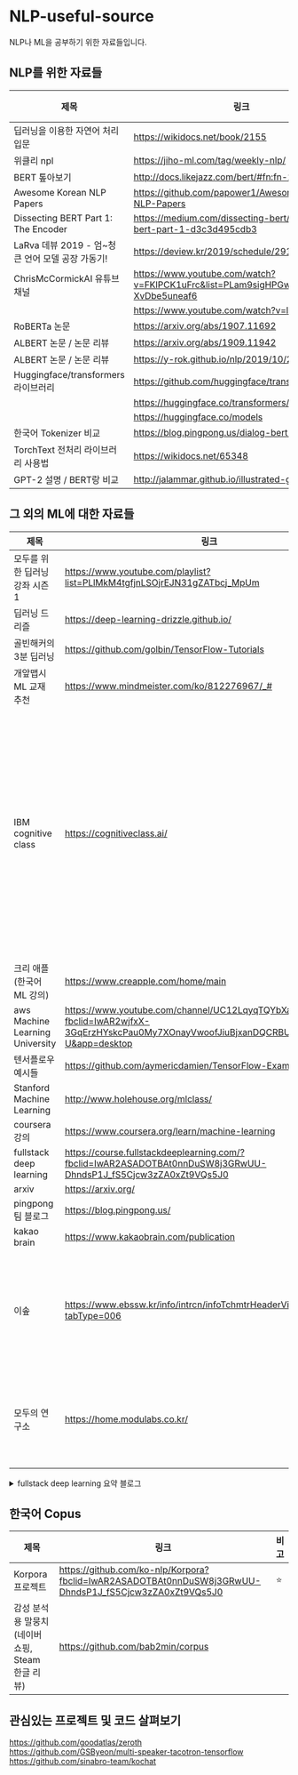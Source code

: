 # NLP-useful-source
NLP나 ML을 공부하기 위한 자료들입니다.



## NLP를 위한 자료들

|제목|링크|비고|
|------|---|----|
|딥러닝을 이용한 자연어 처리 입문|https://wikidocs.net/book/2155|⭐|
|위클리 npl|https://jiho-ml.com/tag/weekly-nlp/| |
|BERT 톺아보기|http://docs.likejazz.com/bert/#fn:fn-2| |
|Awesome Korean NLP Papers|https://github.com/papower1/Awesome-Korean-NLP-Papers|⭐|
|Dissecting BERT Part 1: The Encoder|https://medium.com/dissecting-bert/dissecting-bert-part-1-d3c3d495cdb3| |
|LaRva 데뷰 2019 - 엄~청 큰 언어 모델 공장 가동기!|https://deview.kr/2019/schedule/291| |
|ChrisMcCormickAI 유튜브 채널 |https://www.youtube.com/watch?v=FKlPCK1uFrc&list=PLam9sigHPGwOBuH4_4fr-XvDbe5uneaf6| |
| |https://www.youtube.com/watch?v=l8ZYCvgGu0o| |
|RoBERTa 논문|https://arxiv.org/abs/1907.11692| |
|ALBERT 논문 / 논문 리뷰|https://arxiv.org/abs/1909.11942| |
|ALBERT 논문 / 논문 리뷰|https://y-rok.github.io/nlp/2019/10/23/albert.html| |
|Huggingface/transformers 라이브러리|https://github.com/huggingface/transformers| |
| |https://huggingface.co/transformers/quicktour.html| |
| |https://huggingface.co/models| |
|한국어 Tokenizer 비교|https://blog.pingpong.us/dialog-bert-tokenizer/| |
|TorchText 전처리 라이브러리 사용법|https://wikidocs.net/65348| |
|GPT-2 설명 / BERT랑 비교|http://jalammar.github.io/illustrated-gpt2/| |



## 그 외의 ML에 대한 자료들
|제목|링크|비고|
|--|--|--|
|모두를 위한 딥러닝 강좌 시즌 1|https://www.youtube.com/playlist?list=PLlMkM4tgfjnLSOjrEJN31gZATbcj_MpUm| |
|딥러닝 드리즐|https://deep-learning-drizzle.github.io/|⭐|
|골빈해커의 3분 딥러닝|https://github.com/golbin/TensorFlow-Tutorials| |
|개앞맵시 ML 교재 추천|https://www.mindmeister.com/ko/812276967/_# |⭐|
|IBM cognitive class|https://cognitiveclass.ai/|⭐ IBM에서 제공하는 data, ml 관련 강의로, script까지 줘서 비영어권의 접근성 나쁘지 않음 |
|크리 애플(한국어 ML 강의)|https://www.creapple.com/home/main| |
|aws Machine Learning University|https://www.youtube.com/channel/UC12LqyqTQYbXatYS9AA7Nuw?fbclid=IwAR2wjfxX-3GqErzHYskcPau0My7XOnayVwoofJiuBjxanDQCRBUaGhUF4-U&app=desktop| |
|텐서플로우 예시들|https://github.com/aymericdamien/TensorFlow-Examples| |
|Stanford Machine Learning|http://www.holehouse.org/mlclass/| |
|coursera 강의|https://www.coursera.org/learn/machine-learning|⭐|
|fullstack deep learning|https://course.fullstackdeeplearning.com/?fbclid=IwAR2ASADOTBAt0nnDuSW8j3GRwUU-DhndsP1J_fS5Cjcw3zZA0xZt9VQs5J0|⭐|
|arxiv|https://arxiv.org/| |
|pingpong팀 블로그|https://blog.pingpong.us/| |
|kakao brain|https://www.kakaobrain.com/publication| |
|이솦|https://www.ebssw.kr/info/intrcn/infoTchmtrHeaderView.do?tabType=006|EBS에서 고교생을 대상으로 만든 인공지능|
|모두의 연구소|https://home.modulabs.co.kr/|다양한 주제의 강의를 제공합니다.|



<details>
    <summary>fullstack deep learning 요약 블로그</summary>

1. Setting up Machine Learning Projects https://medium.com/@heegyukim/full-stack-deep-learning-setting-up-machine-learning-projects-32681ccac007
2. Infrastructure and Tooling
https://medium.com/@heegyukim/full-stack-deep-learning-infrastructure-and-tooling-e0cd33af7a9e
3. Data Management
https://medium.com/@heegyukim/full-stack-deep-learning-data-management-7ee8ca43aac7
4. Machine Learning Teams
https://medium.com/@heegyukim/full-stack-deep-learning-machine-learning-teams-8aaa2e22b5ca
5. Training and Debugging
https://medium.com/@heegyukim/full-stack-deep-learning-training-and-debugging-1c0f1d587e66
6. Testing and Deployment
https://medium.com/@heegyukim/full-stack-deep-learning-testing-and-deployment-d98568424a8a
</details>

## 한국어 Copus
|제목|링크|비고|
|--|--|--|
|Korpora 프로젝트 |https://github.com/ko-nlp/Korpora?fbclid=IwAR2ASADOTBAt0nnDuSW8j3GRwUU-DhndsP1J_fS5Cjcw3zZA0xZt9VQs5J0|⭐|
|감성 분석용 말뭉치(네이버 쇼핑, Steam 한글 리뷰)| https://github.com/bab2min/corpus| |


## 관심있는 프로젝트 및 코드 살펴보기  
https://github.com/goodatlas/zeroth  
https://github.com/GSByeon/multi-speaker-tacotron-tensorflow  
https://github.com/sinabro-team/kochat  
